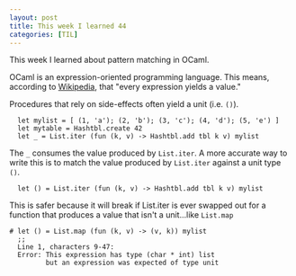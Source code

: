 ```yaml
---
layout: post
title: This week I learned 44
categories: [TIL]
---
```


This week I learned about pattern matching in OCaml.

OCaml is an expression-oriented programming language. This means, according to
[Wikipedia], that "every expression yields a value."

Procedures that rely on side-effects often yield a unit (i.e. `()`).

```
  let mylist = [ (1, 'a'); (2, 'b'); (3, 'c'); (4, 'd'); (5, 'e') ]
  let mytable = Hashtbl.create 42
  let _ = List.iter (fun (k, v) -> Hashtbl.add tbl k v) mylist
```

The `_` consumes the value produced by `List.iter`. A more accurate way to
write this is to match the value produced by `List.iter` against a unit type
`()`.

```
  let () = List.iter (fun (k, v) -> Hashtbl.add tbl k v) mylist
```

This is safer because it will break if List.iter is ever swapped out for a
function that produces a value that isn't a unit...like `List.map`

```
# let () = List.map (fun (k, v) -> (v, k)) mylist
  ;;
  Line 1, characters 9-47:
  Error: This expression has type (char * int) list
         but an expression was expected of type unit
```

[Wikipedia]: https://en.wikipedia.org/wiki/Expression-oriented_programming_language
